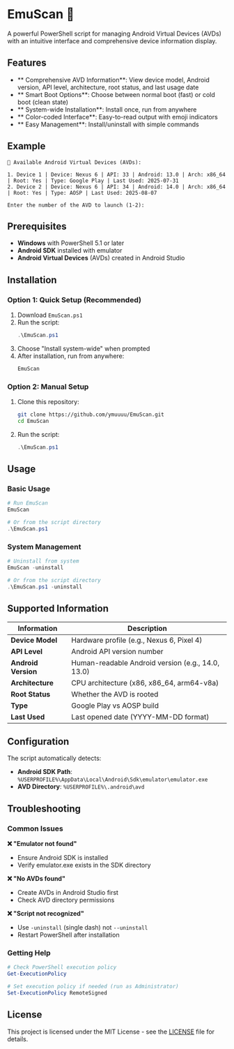 # EmuScan 📱

A powerful PowerShell script for managing Android Virtual Devices (AVDs) with an intuitive interface and comprehensive device information display.

## Features

- ** Comprehensive AVD Information**: View device model, Android version, API level, architecture, root status, and last usage date
- ** Smart Boot Options**: Choose between normal boot (fast) or cold boot (clean state)
- ** System-wide Installation**: Install once, run from anywhere
- ** Color-coded Interface**: Easy-to-read output with emoji indicators
- ** Easy Management**: Install/uninstall with simple commands

## Example

```
📱 Available Android Virtual Devices (AVDs):

1. Device 1 | Device: Nexus 6 | API: 33 | Android: 13.0 | Arch: x86_64 | Root: Yes | Type: Google Play | Last Used: 2025-07-31
2. Device 2 | Device: Nexus 6 | API: 34 | Android: 14.0 | Arch: x86_64 | Root: Yes | Type: AOSP | Last Used: 2025-08-07

Enter the number of the AVD to launch (1-2):
```

## Prerequisites

- **Windows** with PowerShell 5.1 or later
- **Android SDK** installed with emulator
- **Android Virtual Devices** (AVDs) created in Android Studio

## Installation

### Option 1: Quick Setup (Recommended)

1. Download `EmuScan.ps1`
2. Run the script:
   ```powershell
   .\EmuScan.ps1
   ```
3. Choose "Install system-wide" when prompted
4. After installation, run from anywhere:
   ```powershell
   EmuScan
   ```

### Option 2: Manual Setup

1. Clone this repository:
   ```bash
   git clone https://github.com/ymuuuu/EmuScan.git
   cd EmuScan
   ```
2. Run the script:
   ```powershell
   .\EmuScan.ps1
   ```

## Usage

### Basic Usage

```powershell
# Run EmuScan
EmuScan

# Or from the script directory
.\EmuScan.ps1
```

### System Management

```powershell
# Uninstall from system
EmuScan -uninstall

# Or from the script directory
.\EmuScan.ps1 -uninstall
```

## Supported Information

| Information         | Description                                       |
| ------------------- | ------------------------------------------------- |
| **Device Model**    | Hardware profile (e.g., Nexus 6, Pixel 4)         |
| **API Level**       | Android API version number                        |
| **Android Version** | Human-readable Android version (e.g., 14.0, 13.0) |
| **Architecture**    | CPU architecture (x86, x86_64, arm64-v8a)         |
| **Root Status**     | Whether the AVD is rooted                         |
| **Type**            | Google Play vs AOSP build                         |
| **Last Used**       | Last opened date (YYYY-MM-DD format)              |

## Configuration

The script automatically detects:

- **Android SDK Path**: `%USERPROFILE%\AppData\Local\Android\Sdk\emulator\emulator.exe`
- **AVD Directory**: `%USERPROFILE%\.android\avd`

## Troubleshooting

### Common Issues

**❌ "Emulator not found"**

- Ensure Android SDK is installed
- Verify emulator.exe exists in the SDK directory

**❌ "No AVDs found"**

- Create AVDs in Android Studio first
- Check AVD directory permissions

**❌ "Script not recognized"**

- Use `-uninstall` (single dash) not `--uninstall`
- Restart PowerShell after installation

### Getting Help

```powershell
# Check PowerShell execution policy
Get-ExecutionPolicy

# Set execution policy if needed (run as Administrator)
Set-ExecutionPolicy RemoteSigned
```

## License

This project is licensed under the MIT License - see the [LICENSE](LICENSE) file for details.
